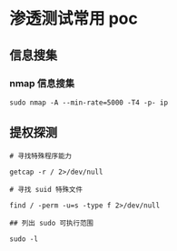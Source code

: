 # 渗透测试常用 poc

<!-- truncate -->

## 信息搜集

### nmap 信息搜集

```shell
sudo nmap -A --min-rate=5000 -T4 -p- ip
```

## 提权探测

```shell
# 寻找特殊程序能力

getcap -r / 2>/dev/null

# 寻找 suid 特殊文件

find / -perm -u=s -type f 2>/dev/null

## 列出 sudo 可执行范围

sudo -l
```

